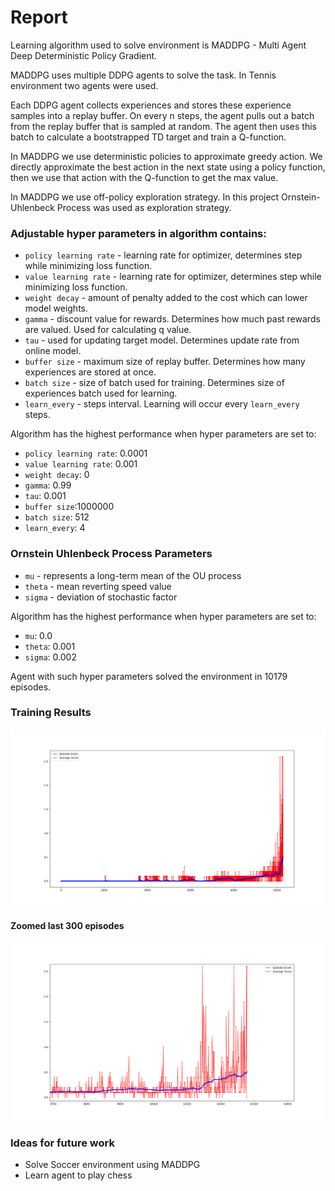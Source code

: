 # Report
Learning algorithm used to solve environment is MADDPG - Multi Agent Deep Deterministic Policy Gradient.

MADDPG uses multiple DDPG agents to solve the task. In Tennis environment two agents were used.

Each DDPG agent collects experiences  and stores these experience samples into a replay buffer. 
On every n steps, the agent pulls out a batch from the replay buffer that is sampled at random. 
The agent then uses this batch to calculate a bootstrapped TD target and train a Q-function. 

In MADDPG we use deterministic policies to approximate greedy action. We directly approximate the best action 
in the next state using a policy function, then we use that action with the Q-function to get the max value.

In MADDPG we use off-policy exploration strategy. In this project Ornstein-Uhlenbeck Process was used as exploration 
strategy.


### Adjustable hyper parameters in algorithm contains:  
  - `policy learning rate` - learning rate for optimizer, determines step while minimizing loss function.
  - `value learning rate` - learning rate for optimizer, determines step while minimizing loss function.
  - `weight decay` - amount of penalty added to the cost which can lower model weights.
  - `gamma` - discount value for rewards. Determines how much past rewards are valued. Used for calculating q value.
  - `tau` - used for updating target model. Determines update rate from online model.
  - `buffer size` - maximum size of replay buffer. Determines how many experiences are stored at once.
  - `batch size` - size of batch used for training. Determines size of experiences batch used for learning.
  - `learn_every` - steps interval. Learning will occur every `learn_every` steps.


Algorithm has the highest performance when hyper parameters are set to:
  - `policy learning rate`: 0.0001 
  - `value learning rate`: 0.001 
  - `weight decay`: 0
  - `gamma`: 0.99
  - `tau`: 0.001
  - `buffer size`:1000000
  - `batch size`: 512
  - `learn_every`: 4

### Ornstein Uhlenbeck Process Parameters
  - `mu` - represents a long-term mean of the OU process
  - `theta` - mean reverting speed value
  - `sigma` - deviation of stochastic factor

Algorithm has the highest performance when hyper parameters are set to:
  - `mu`: 0.0
  - `theta`: 0.001
  - `sigma`: 0.002

Agent with such hyper parameters solved the environment in 10179 episodes.

### Training Results
![Alt Text](report/training_results.png)
#### Zoomed last 300 episodes
![Alt Text](report/training_results_zoomed.png)

### Ideas for future work
 - Solve Soccer environment using MADDPG
 - Learn agent to play chess